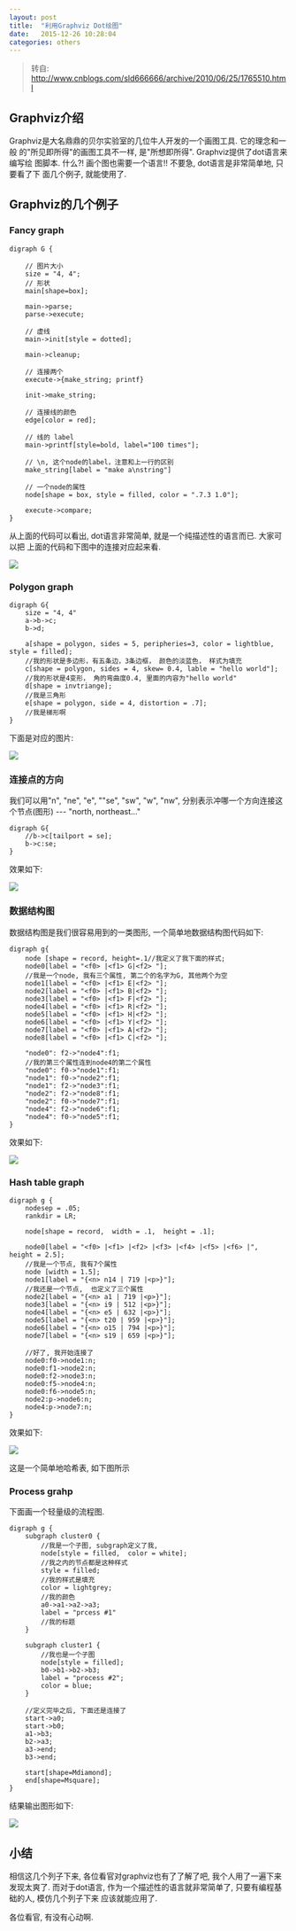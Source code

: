 ```yaml
---
layout: post
title:  "利用Graphviz Dot绘图"
date:   2015-12-26 10:28:04
categories: others
---
```


> 转自: http://www.cnblogs.com/sld666666/archive/2010/06/25/1765510.html

## Graphviz介绍

Graphviz是大名鼎鼎的贝尔实验室的几位牛人开发的一个画图工具. 它的理念和一般
的"所见即所得"的画图工具不一样, 是"所想即所得". Graphviz提供了dot语言来编写绘
图脚本. 什么?! 画个图也需要一个语言!! 不要急, dot语言是非常简单地, 只要看了下
面几个例子, 就能使用了.

## Graphviz的几个例子

### Fancy graph

```
digraph G {

    // 图片大小
    size = "4, 4";
    // 形状
    main[shape=box];

    main->parse;
    parse->execute;

    // 虚线
    main->init[style = dotted];

    main->cleanup;

    // 连接两个
    execute->{make_string; printf}

    init->make_string;

    // 连接线的颜色
    edge[color = red];

    // 线的 label
    main->printf[style=bold, label="100 times"];

    // \n, 这个node的label，注意和上一行的区别
    make_string[label = "make a\nstring"]

    // 一个node的属性
    node[shape = box, style = filled, color = ".7.3 1.0"];

    execute->compare;
}
```

从上面的代码可以看出, dot语言非常简单, 就是一个纯描述性的语言而已. 大家可以把
上面的代码和下图中的连接对应起来看.

![](/data/others/graphviz/fancy.dot.svg)

### Polygon graph

```
digraph G{
    size = "4, 4"
    a->b->c;
    b->d;

    a[shape = polygon, sides = 5, peripheries=3, color = lightblue, style = filled];
    //我的形状是多边形，有五条边，3条边框， 颜色的淡蓝色， 样式为填充
    c[shape = polygon, sides = 4, skew= 0.4, lable = "hello world"];
    //我的形状是4变形， 角的弯曲度0.4, 里面的内容为"hello world"
    d[shape = invtriange];
    //我是三角形
    e[shape = polygon, side = 4, distortion = .7];
    //我是梯形啊
}
```

下面是对应的图片:

![](/data/others/graphviz/ploygon.dot.svg)

### 连接点的方向

我们可以用"n", "ne", "e", ""se",  "sw", "w", "nw", 分别表示冲哪一个方向连接这
个节点(图形) --- "north,  northeast..."

```
digraph G{
    //b->c[tailport = se];
    b->c:se;
}
```

效果如下:

![](/data/others/graphviz/direction.dot.svg)

### 数据结构图

数据结构图是我们很容易用到的一类图形, 一个简单地数据结构图代码如下:

```
digraph g{
    node [shape = record, height=.1//我定义了我下面的样式;
    node0[label = "<f0> |<f1> G|<f2> "];
    //我是一个node, 我有三个属性, 第二个的名字为G, 其他两个为空
    node1[label = "<f0> |<f1> E|<f2> "];
    node2[label = "<f0> |<f1> B|<f2> "];
    node3[label = "<f0> |<f1> F|<f2> "];
    node4[label = "<f0> |<f1> R|<f2> "];
    node5[label = "<f0> |<f1> H|<f2> "];
    node6[label = "<f0> |<f1> Y|<f2> "];
    node7[label = "<f0> |<f1> A|<f2> "];
    node8[label = "<f0> |<f1> C|<f2> "];

    "node0": f2->"node4":f1;
    //我的第三个属性连到node4的第二个属性
    "node0": f0->"node1":f1;
    "node1": f0->"node2":f1;
    "node1": f2->"node3":f1;
    "node2": f2->"node8":f1;
    "node2": f0->"node7":f1;
    "node4": f2->"node6":f1;
    "node4": f0->"node5":f1;
}
```

效果如下:

![](/data/others/graphviz/data_struct.dot.svg)

### Hash table graph

```
digraph g {
    nodesep = .05;
    rankdir = LR;

    node[shape = record,  width = .1,  height = .1];

    node0[label = "<f0> |<f1> |<f2> |<f3> |<f4> |<f5> |<f6> |",  height = 2.5];
    //我是一个节点, 我有7个属性
    node [width = 1.5];
    node1[label = "{<n> n14 | 719 |<p>}"];
    //我还是一个节点,  也定义了三个属性
    node2[label = "{<n> a1 | 719 |<p>}"];
    node3[label = "{<n> i9 | 512 |<p>}"];
    node4[label = "{<n> e5 | 632 |<p>}"];
    node5[label = "{<n> t20 | 959 |<p>}"];
    node6[label = "{<n> o15 | 794 |<p>}"];
    node7[label = "{<n> s19 | 659 |<p>}"];

    //好了, 我开始连接了
    node0:f0->node1:n;
    node0:f1->node2:n;
    node0:f2->node3:n;
    node0:f5->node4:n;
    node0:f6->node5:n;
    node2:p->node6:n;
    node4:p->node7:n;
}
```

效果如下:

![](/data/others/graphviz/hash_table.dot.svg)

这是一个简单地哈希表, 如下图所示

### Process grahp

下面画一个轻量级的流程图.

```
digraph g {
    subgraph cluster0 {
        //我是一个子图, subgraph定义了我,
        node[style = filled,  color = white];
        //我之内的节点都是这种样式
        style = filled;
        //我的样式是填充
        color = lightgrey;
        //我的颜色
        a0->a1->a2->a3;
        label = "prcess #1"
        //我的标题
    }

    subgraph cluster1 {
        //我也是一个子图
        node[style = filled];
        b0->b1->b2->b3;
        label = "process #2";
        color = blue;
    }

    //定义完毕之后, 下面还是连接了
    start->a0;
    start->b0;
    a1->b3;
    b2->a3;
    a3->end;
    b3->end;

    start[shape=Mdiamond];
    end[shape=Msquare];
}
```

结果输出图形如下:

![](/data/others/graphviz/cluster.dot.svg)

## 小结

相信这几个列子下来, 各位看官对graphviz也有了了解了吧, 我个人用了一遍下来发现太爽了.
而对于dot语言, 作为一个描述性的语言就非常简单了,  只要有编程基础的人, 模仿几个列子下来
应该就能应用了.

各位看官, 有没有心动啊.
